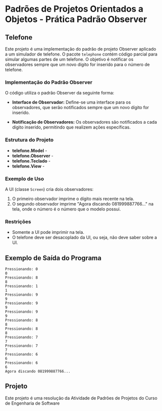# Padrões de Projetos Orientados a Objetos - Prática Padrão Observer

## Telefone

Este projeto é uma implementação do padrão de projeto Observer aplicado a um simulador de telefone. O pacote `telephone` contém código parcial para simular algumas partes de um telefone. O objetivo é notificar os observadores sempre que um novo dígito for inserido para o número de telefone.

### Implementação do Padrão Observer

O código utiliza o padrão Observer da seguinte forma:

- **Interface de Observador:** Define-se uma interface para os observadores, que serão notificados sempre que um novo dígito for inserido.

- **Notificação de Observadores:** Os observadores são notificados a cada dígito inserido, permitindo que realizem ações específicas.

### Estrutura do Projeto

- **telefone.Model** - 
- **telefone.Observer** -
- **telefone.Teclado** -
- **telefone.View** -

### Exemplo de Uso

A UI (classe `Screen`) cria dois observadores:

1. O primeiro observador imprime o dígito mais recente na tela.
2. O segundo observador imprime "Agora discando 081999887766..." na tela, onde o número é o número que o modelo possui.

### Restrições

- Somente a UI pode imprimir na tela.
- O telefone deve ser desacoplado da UI, ou seja, não deve saber sobre a UI.

## Exemplo de Saída do Programa

```
Pressionando: 0
0
Pressionando: 8
8
Pressionando: 1
1
Pressionando: 9
9
Pressionando: 9
9
Pressionando: 9
9
Pressionando: 8
8
Pressionando: 8
8
Pressionando: 7
7
Pressionando: 7
7
Pressionando: 6
6
Pressionando: 6
6
Agora discando 081999887766...
```
## Projeto
Este projeto é uma resolução da Atividade de Padrões de Projetos do Curso de Engenharia de Software